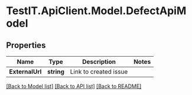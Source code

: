 # TestIT.ApiClient.Model.DefectApiModel

## Properties

Name | Type | Description | Notes
------------ | ------------- | ------------- | -------------
**ExternalUrl** | **string** | Link to created issue | 

[[Back to Model list]](../README.md#documentation-for-models) [[Back to API list]](../README.md#documentation-for-api-endpoints) [[Back to README]](../README.md)

